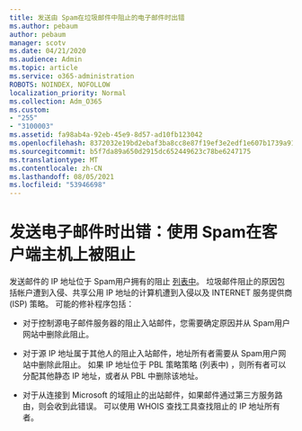 ```yaml
---
title: 发送由 Spam在垃圾邮件中阻止的电子邮件时出错
ms.author: pebaum
author: pebaum
manager: scotv
ms.date: 04/21/2020
ms.audience: Admin
ms.topic: article
ms.service: o365-administration
ROBOTS: NOINDEX, NOFOLLOW
localization_priority: Normal
ms.collection: Adm_O365
ms.custom:
- "255"
- "3100003"
ms.assetid: fa98ab4a-92eb-45e9-8d57-ad10fb123042
ms.openlocfilehash: 8372032e19bd2ebaf3ba8cc8e87f19ef3e2edf1e607b1739a919f6dcc443cd97
ms.sourcegitcommit: b5f7da89a650d2915dc652449623c78be6247175
ms.translationtype: MT
ms.contentlocale: zh-CN
ms.lasthandoff: 08/05/2021
ms.locfileid: "53946698"
---
```

# <a name="error-sending-email-client-host-blocked-using-spamhaus"></a>发送电子邮件时出错：使用 Spam在客户端主机上被阻止

发送邮件的 IP 地址位于 Spam用户拥有的阻止 [列表中](https://go.microsoft.com/fwlink/p/?linkid=123245)。 垃圾邮件阻止的原因包括帐户遭到入侵、共享公用 IP 地址的计算机遭到入侵以及 INTERNET 服务提供商 (ISP) 策略。 可能的修补程序包括：
  
- 对于控制源电子邮件服务器的阻止入站邮件，您需要确定原因并从 Spam用户网站中删除此阻止。

- 对于源 IP 地址属于其他人的阻止入站邮件，地址所有者需要从 Spam用户网站中删除此阻止。 如果 IP 地址位于 PBL 策略策略 (列表中) ，则所有者可以分配其他静态 IP 地址，或者从 PBL 中删除该地址。

- 对于从连接到 Microsoft 的域阻止的出站邮件，如果邮件通过第三方服务路由，则会收到此错误。 可以使用 WHOIS 查找工具查找阻止的 IP 地址所有者。

